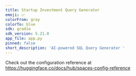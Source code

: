 ```yaml
---
title: Startup Investment Query Generator
emoji: 📈
colorFrom: gray
colorTo: blue
sdk: gradio
sdk_version: 5.21.0
app_file: app.py
pinned: false
short_description: 'AI-powered SQL Query Generator '
---
```


Check out the configuration reference at https://huggingface.co/docs/hub/spaces-config-reference
